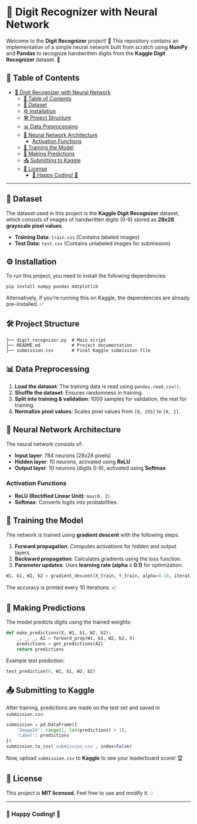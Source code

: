 # 🧠 Digit Recognizer with Neural Network

Welcome to the **Digit Recognizer** project! 🎯 This repository contains an implementation of a simple neural network built from scratch using **NumPy** and **Pandas** to recognize handwritten digits from the **Kaggle Digit Recognizer** dataset. 🚀

## 📌 Table of Contents
- [🧠 Digit Recognizer with Neural Network](#-digit-recognizer-with-neural-network)
  - [📌 Table of Contents](#-table-of-contents)
  - [📂 Dataset](#-dataset)
  - [⚙️ Installation](#️-installation)
  - [🛠️ Project Structure](#️-project-structure)
  - [📊 Data Preprocessing](#-data-preprocessing)
  - [🧠 Neural Network Architecture](#-neural-network-architecture)
    - [Activation Functions](#activation-functions)
  - [🚀 Training the Model](#-training-the-model)
  - [📝 Making Predictions](#-making-predictions)
  - [📤 Submitting to Kaggle](#-submitting-to-kaggle)
  - [📜 License](#-license)
    - [🎯 Happy Coding! 🚀](#-happy-coding-)

---

## 📂 Dataset
The dataset used in this project is the **Kaggle Digit Recognizer** dataset, which consists of images of handwritten digits (0-9) stored as **28x28 grayscale pixel values**.

- **Training Data:** `train.csv` (Contains labeled images)
- **Test Data:** `test.csv` (Contains unlabeled images for submission)

## ⚙️ Installation
To run this project, you need to install the following dependencies:
```bash
pip install numpy pandas matplotlib
```
Alternatively, if you're running this on Kaggle, the dependencies are already pre-installed. ✅

## 🛠️ Project Structure
```
├── digit_recognizer.py  # Main script
├── README.md            # Project documentation
├── submission.csv       # Final Kaggle submission file
```

## 📊 Data Preprocessing
1. **Load the dataset**: The training data is read using `pandas.read_csv()`.
2. **Shuffle the dataset**: Ensures randomness in training.
3. **Split into training & validation**: 1000 samples for validation, the rest for training.
4. **Normalize pixel values**: Scales pixel values from `[0, 255]` to `[0, 1]`.

## 🧠 Neural Network Architecture
The neural network consists of:
- **Input layer**: 784 neurons (28x28 pixels)
- **Hidden layer**: 10 neurons, activated using **ReLU**
- **Output layer**: 10 neurons (digits 0-9), activated using **Softmax**

### Activation Functions
- **ReLU (Rectified Linear Unit)**: `max(0, Z)`
- **Softmax**: Converts logits into probabilities.

## 🚀 Training the Model
The network is trained using **gradient descent** with the following steps:
1. **Forward propagation**: Computes activations for hidden and output layers.
2. **Backward propagation**: Calculates gradients using the loss function.
3. **Parameter updates**: Uses **learning rate (alpha = 0.1)** for optimization.

```python
W1, b1, W2, b2 = gradient_descent(X_train, Y_train, alpha=0.10, iterations=500)
```
The accuracy is printed every 10 iterations. 📈

## 📝 Making Predictions
The model predicts digits using the trained weights:
```python
def make_predictions(X, W1, b1, W2, b2):
    _, _, _, A2 = forward_prop(W1, b1, W2, b2, X)
    predictions = get_predictions(A2)
    return predictions
```
Example test prediction:
```python
test_prediction(0, W1, b1, W2, b2)
```

## 📤 Submitting to Kaggle
After training, predictions are made on the test set and saved in `submission.csv`.
```python
submission = pd.DataFrame({
    'ImageId': range(1, len(predictions) + 1),
    'Label': predictions
})
submission.to_csv('submission.csv', index=False)
```
Now, upload `submission.csv` to **Kaggle** to see your leaderboard score! 🏆

## 📜 License
This project is **MIT licensed**. Feel free to use and modify it. 💡

---
### 🎯 Happy Coding! 🚀

